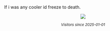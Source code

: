 If i was any cooler id freeze to death.


<div align="center">
    <img src="https://count.getloli.com/@rushiiMachine?name=rushiiMachine&theme=original-new&darkmode=auto"/>
</div>
<sub>
    <p align="center">
        <i>
            Visitors since 2025-01-01
        </i>
    </p>
</sub>
